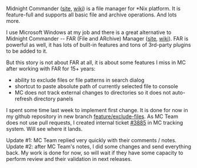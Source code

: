 Midnight Commander ([site](https://midnight-commander.org/), [wiki](https://en.wikipedia.org/wiki/Midnight_Commander)) is a file manager for *Nix platform.
It is feature-full and supports all basic file and archive operations. And lots more.  

I use Microsoft Windows at my job and there is a great alternative to Midnight Commander -- FAR (File and ARchive) Manager ([site](https://farmanager.com/), [wiki](https://en.wikipedia.org/wiki/Far_Manager)). FAR is powerful as well, it has lots of built-in features and tons of 3rd-party plugins to be added to it.  

But this story is not about FAR at all, it is about some features I miss in MC after working with FAR for 15+ years:
* ability to exclude files or file patterns in search dialog
* shortcut to paste absolute path of currently selected file to console
* MC does not track external changes to directories so it does not auto-refresh directory panels

I spent some time last week to implement first change. It is done for now in my github repository in new branch [feature/exclude-files](https://github.com/esauloff/mc/tree/feature/exclude-files).
As MC Team does not use pull requests, I created internal ticket [#3885](https://midnight-commander.org/ticket/3885) in MC tracking system. Will see where it lands.

Update #1: MC Team replied very quickly with their comments / notes.
Update #2: after MC Team's notes, I did some changes and send everything back. My work is done for now, so will wait if they have some capacity to perform review and their validation in next releases.
